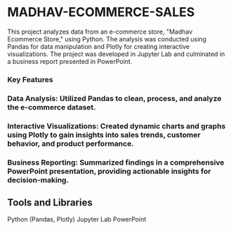 # MADHAV-ECOMMERCE-SALES

This project analyzes data from an e-commerce store, "Madhav Ecommerce Store," using Python. The analysis was conducted using Pandas for data manipulation and Plotly for creating interactive visualizations. The project was developed in Jupyter Lab and culminated in a business report presented in PowerPoint.

### Key Features
### Data Analysis: Utilized Pandas to clean, process, and analyze the e-commerce dataset.
### Interactive Visualizations: Created dynamic charts and graphs using Plotly to gain insights into sales trends, customer behavior, and product performance.
### Business Reporting: Summarized findings in a comprehensive PowerPoint presentation, providing actionable insights for decision-making.
## Tools and Libraries
Python (Pandas, Plotly)
Jupyter Lab
PowerPoint

